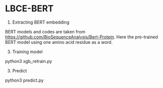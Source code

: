 # LBCE-BERT

1. Extracting BERT embedding

BERT models and codes are taken from https://github.com/BioSequenceAnalysis/Bert-Protein.
Here the pre-trained BERT model using one amino acid residue as a word.

3. Training model

python3 xgb_retrain.py 

3. Predict

python3 predict.py
